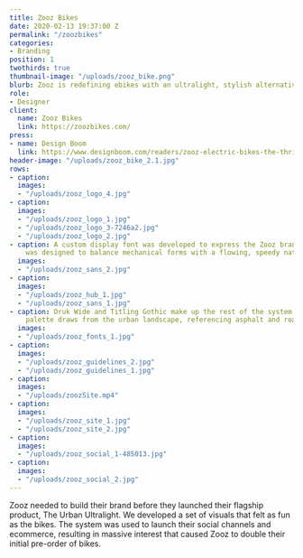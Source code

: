 ```yaml
---
title: Zooz Bikes
date: 2020-02-13 19:37:00 Z
permalink: "/zoozbikes"
categories:
- Branding
position: 1
twothirds: true
thumbnail-image: "/uploads/zooz_bike.png"
blurb: Zooz is redefining ebikes with an ultralight, stylish alternative.
role:
- Designer
client:
  name: Zooz Bikes
  link: https://zoozbikes.com/
press:
- name: Design Boom
  link: https://www.designboom.com/readers/zooz-electric-bikes-the-thrill-of-a-motorcycle-04-21-2020/
header-image: "/uploads/zooz_bike_2.1.jpg"
rows:
- caption: 
  images:
  - "/uploads/zooz_logo_4.jpg"
- caption: 
  images:
  - "/uploads/zooz_logo_1.jpg"
  - "/uploads/zooz_logo_3-7246a2.jpg"
  - "/uploads/zooz_logo_2.jpg"
- caption: A custom display font was developed to express the Zooz brand. Zooz Sans
    was designed to balance mechanical forms with a flowing, speedy nature.
  images:
  - "/uploads/zooz_sans_2.jpg"
- caption: 
  images:
  - "/uploads/zooz_hub_1.jpg"
  - "/uploads/zooz_sans_1.jpg"
- caption: Druk Wide and Titling Gothic make up the rest of the system. The color
    palette draws from the urban landscape, referencing asphalt and road markings.
  images:
  - "/uploads/zooz_fonts_1.jpg"
- caption: 
  images:
  - "/uploads/zooz_guidelines_2.jpg"
  - "/uploads/zooz_guidelines_1.jpg"
- caption: 
  images:
  - "/uploads/zoozSite.mp4"
- caption: 
  images:
  - "/uploads/zooz_site_1.jpg"
  - "/uploads/zooz_site_2.jpg"
- caption: 
  images:
  - "/uploads/zooz_social_1-485013.jpg"
- caption: 
  images:
  - "/uploads/zooz_social_2.jpg"
---
```


Zooz needed to build their brand before they launched their flagship product, The Urban Ultralight. We developed a set of visuals that felt as fun as the bikes. The system was used to launch their social channels and ecommerce, resulting in massive interest that caused Zooz to double their initial pre-order of bikes.